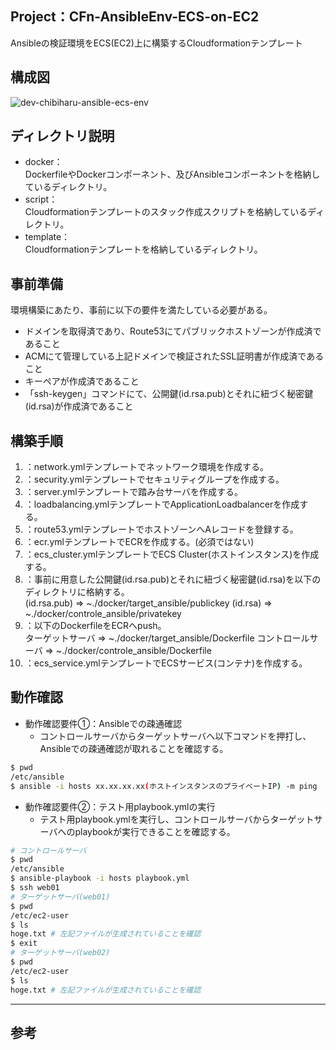 ## Project：CFn-AnsibleEnv-ECS-on-EC2
Ansibleの検証環境をECS(EC2)上に構築するCloudformationテンプレート

## 構成図
![dev-chibiharu-ansible-ecs-env](https://user-images.githubusercontent.com/60125692/152776305-da093d48-7e1c-4eba-ae93-800d28f2946b.png)

## ディレクトリ説明
- docker：<br>
DockerfileやDockerコンポーネント、及びAnsibleコンポーネントを格納しているディレクトリ。<br>
- script：<br>
Cloudformationテンプレートのスタック作成スクリプトを格納しているディレクトリ。<br>
- template：<br>
Cloudformationテンプレートを格納しているディレクトリ。

## 事前準備<br>
環境構築にあたり、事前に以下の要件を満たしている必要がある。<br>
- ドメインを取得済であり、Route53にてパブリックホストゾーンが作成済であること
- ACMにて管理している上記ドメインで検証されたSSL証明書が作成済であること
- キーペアが作成済であること
- 「ssh-keygen」コマンドにて、公開鍵(id.rsa.pub)とそれに紐づく秘密鍵(id.rsa)が作成済であること

## 構築手順<br>
1. ：network.ymlテンプレートでネットワーク環境を作成する。<br>
2. ：security.ymlテンプレートでセキュリティグループを作成する。<br>
3. ：server.ymlテンプレートで踏み台サーバを作成する。<br>
4. ：loadbalancing.ymlテンプレートでApplicationLoadbalancerを作成する。<br>
5. ：route53.ymlテンプレートでホストゾーンへAレコードを登録する。<br>
6. ：ecr.ymlテンプレートでECRを作成する。(必須ではない)<br>
7. ：ecs_cluster.ymlテンプレートでECS Cluster(ホストインスタンス)を作成する。<br>
8. ：事前に用意した公開鍵(id.rsa.pub)とそれに紐づく秘密鍵(id.rsa)を以下のディレクトリに格納する。<br>
(id.rsa.pub) ⇒ ~./docker/target_ansible/publickey
(id.rsa) ⇒ ~./docker/controle_ansible/privatekey
9. ：以下のDockerfileをECRへpush。<br>
ターゲットサーバ ⇒ ~./docker/target_ansible/Dockerfile
コントロールサーバ ⇒ ~./docker/controle_ansible/Dockerfile 
10. ：ecs_service.ymlテンプレートでECSサービス(コンテナ)を作成する。<br>

## 動作確認<br>
- 動作確認要件①：Ansibleでの疎通確認<br>
  - コントロールサーバからターゲットサーバへ以下コマンドを押打し、Ansibleでの疎通確認が取れることを確認する。<br>
```bash
$ pwd
/etc/ansible
$ ansible -i hosts xx.xx.xx.xx(ホストインスタンスのプライベートIP) -m ping
```
- 動作確認要件②：テスト用playbook.ymlの実行
  - テスト用playbook.ymlを実行し、コントロールサーバからターゲットサーバへのplaybookが実行できることを確認する。<br>
```bash
# コントロールサーバ
$ pwd
/etc/ansible
$ ansible-playbook -i hosts playbook.yml
$ ssh web01
# ターゲットサーバ(web01)
$ pwd
/etc/ec2-user
$ ls
hoge.txt # 左記ファイルが生成されていることを確認
$ exit
# ターゲットサーバ(web02)
$ pwd
/etc/ec2-user
$ ls
hoge.txt # 左記ファイルが生成されていることを確認
```

***
## 参考




  
